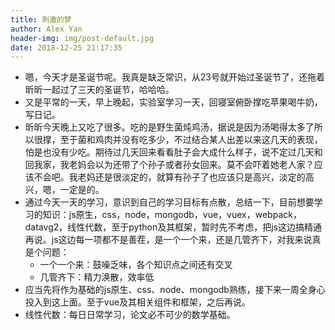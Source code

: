 ```yaml
---
title: 刺激的梦
author: Alex Yan
header-img: img/post-default.jpg
date: 2018-12-25 21:17:35
---
```

- 嗯，今天才是圣诞节呢。我真是缺乏常识，从23号就开始过圣诞节了，还拖着昕昕一起过了三天的圣诞节，哈哈哈。
- 又是平常的一天，早上晚起，实验室学习一天，回寝室俯卧撑吃苹果喝牛奶，写日记。
- 昕昕今天晚上又吃了很多。吃的是野生菌炖鸡汤，据说是因为汤喝得太多了所以很撑，至于菌和鸡肉并没有吃多少，不过结合某人出差以来这几天的表现，怕是也没有少吃。期待过几天回来看看肚子会大成什么样子，说不定过几天和回我家，我老妈会以为还带了个孙子或者孙女回来。莫不会吓着她老人家？应该不会吧。我老妈还是很淡定的，就算有孙子了也应该只是高兴，淡定的高兴，嗯，一定是的。
- 通过今天一天的学习，意识到自己的学习目标有点散，总结一下，目前想要学习的知识：js原生，css，node，mongodb，vue，vuex，webpack，datavg2，线性代数，至于python及其框架，暂时先不考虑，把js这边搞精通再说。js这边每一项都不是善茬，是一个一个来，还是几管齐下，对我来说真是个问题：
    - 一个一个来：鼓噪乏味，各个知识点之间还有交叉
    - 几管齐下：精力涣散，效率低
- 应当先将作为基础的js原生、css、node、mongodb熟练，接下来一周全身心投入到这上面。至于vue及其相关组件和框架，之后再说。
- 线性代数：每日日常学习，论文必不可少的数学基础。